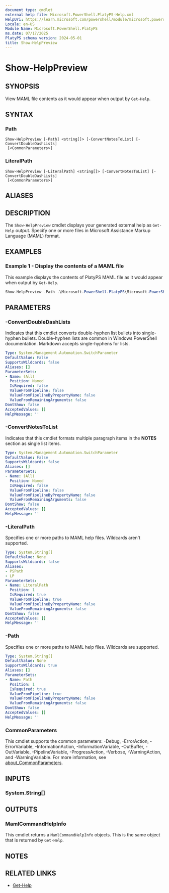 ```yaml
---
document type: cmdlet
external help file: Microsoft.PowerShell.PlatyPS-Help.xml
HelpUri: https://learn.microsoft.com/powershell/module/microsoft.powershell.platyps/show-helppreview?view=ps-modules&WT.mc_id=ps-gethelp
Locale: en-US
Module Name: Microsoft.PowerShell.PlatyPS
ms.date: 07/17/2025
PlatyPS schema version: 2024-05-01
title: Show-HelpPreview
---
```


# Show-HelpPreview

## SYNOPSIS

View MAML file contents as it would appear when output by `Get-Help`.

## SYNTAX

### Path

```
Show-HelpPreview [-Path] <string[]> [-ConvertNotesToList] [-ConvertDoubleDashLists]
 [<CommonParameters>]
```

### LiteralPath

```
Show-HelpPreview [-LiteralPath] <string[]> [-ConvertNotesToList] [-ConvertDoubleDashLists]
 [<CommonParameters>]
```

## ALIASES

## DESCRIPTION

The `Show-HelpPreview` cmdlet displays your generated external help as `Get-Help` output. Specify
one or more files in Microsoft Assistance Markup Language (MAML) format.

## EXAMPLES

### Example 1 - Display the contents of a MAML file

This example displays the contents of PlatyPS MAML file as it would appear when output by
`Get-Help`.

```powershell
Show-HelpPreview -Path .\Microsoft.PowerShell.PlatyPS\Microsoft.PowerShell.PlatyPS-Help.xml
```

## PARAMETERS

### -ConvertDoubleDashLists

Indicates that this cmdlet converts double-hyphen list bullets into single-hyphen bullets.
Double-hyphen lists are common in Windows PowerShell documentation. Markdown accepts single-hyphens
for lists.

```yaml
Type: System.Management.Automation.SwitchParameter
DefaultValue: False
SupportsWildcards: false
Aliases: []
ParameterSets:
- Name: (All)
  Position: Named
  IsRequired: false
  ValueFromPipeline: false
  ValueFromPipelineByPropertyName: false
  ValueFromRemainingArguments: false
DontShow: false
AcceptedValues: []
HelpMessage: ''
```

### -ConvertNotesToList

Indicates that this cmdlet formats multiple paragraph items in the **NOTES** section as single list
items.

```yaml
Type: System.Management.Automation.SwitchParameter
DefaultValue: False
SupportsWildcards: false
Aliases: []
ParameterSets:
- Name: (All)
  Position: Named
  IsRequired: false
  ValueFromPipeline: false
  ValueFromPipelineByPropertyName: false
  ValueFromRemainingArguments: false
DontShow: false
AcceptedValues: []
HelpMessage: ''
```

### -LiteralPath

Specifies one or more paths to MAML help files. Wildcards aren't supported.

```yaml
Type: System.String[]
DefaultValue: None
SupportsWildcards: false
Aliases:
- PSPath
- LP
ParameterSets:
- Name: LiteralPath
  Position: 1
  IsRequired: true
  ValueFromPipeline: true
  ValueFromPipelineByPropertyName: false
  ValueFromRemainingArguments: false
DontShow: false
AcceptedValues: []
HelpMessage: ''
```

### -Path

Specifies one or more paths to MAML help files. Wildcards are supported.

```yaml
Type: System.String[]
DefaultValue: None
SupportsWildcards: true
Aliases: []
ParameterSets:
- Name: Path
  Position: 1
  IsRequired: true
  ValueFromPipeline: true
  ValueFromPipelineByPropertyName: false
  ValueFromRemainingArguments: false
DontShow: false
AcceptedValues: []
HelpMessage: ''
```

### CommonParameters

This cmdlet supports the common parameters: -Debug, -ErrorAction, -ErrorVariable,
-InformationAction, -InformationVariable, -OutBuffer, -OutVariable, -PipelineVariable,
-ProgressAction, -Verbose, -WarningAction, and -WarningVariable. For more information, see
[about_CommonParameters](https://go.microsoft.com/fwlink/?LinkID=113216).

## INPUTS

### System.String[]

## OUTPUTS

### MamlCommandHelpInfo

This cmdlet returns a `MamlCommandHelpInfo` objects. This is the same object that is returned by
`Get-Help`.

## NOTES

## RELATED LINKS

- [Get-Help](xref:Microsoft.PowerShell.Core.Get-Help)
